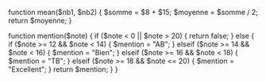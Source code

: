 function mean($nb1, $nb2) {
    $somme = $8 + $15;
    $moyenne = $somme / 2;
    return $moyenne;
}

function mention($note) {
    if ($note < 0 || $note > 20) {
        return false;
    } else {
        if ($note >= 12 && $note < 14) {
            $mention = "AB";
        } elseif ($note >= 14 && $note < 16) {
            $mention = "Bien";
        } elseif ($note >= 16 && $note < 18) {
            $mention = "TB";
        } elseif ($note >= 18 && $note <= 20) {
            $mention = "Excellent";
        }
        return $mention;
    }
}
